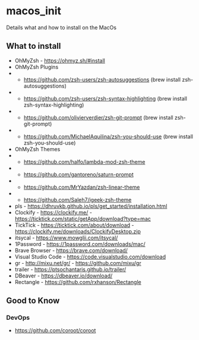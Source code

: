 # macos_init
Details what and how to install on the MacOs


## What to install
- OhMyZsh - https://ohmyz.sh/#install
- OhMyZsh Plugins
- - https://github.com/zsh-users/zsh-autosuggestions (brew install zsh-autosuggestions)
- - https://github.com/zsh-users/zsh-syntax-highlighting (brew install zsh-syntax-highlighting)
- - https://github.com/olivierverdier/zsh-git-prompt (brew install zsh-git-prompt)
- - https://github.com/MichaelAquilina/zsh-you-should-use (brew install zsh-you-should-use)
- OhMyZsh Themes
- - https://github.com/halfo/lambda-mod-zsh-theme
- - https://github.com/gantoreno/saturn-prompt
- - https://github.com/MrYazdan/zsh-linear-theme
- - https://github.com/Saleh7/igeek-zsh-theme
- pls - https://dhruvkb.github.io/pls/get_started/installation.html
- Clockify - https://clockify.me/ - https://ticktick.com/static/getApp/download?type=mac
- TickTick - https://ticktick.com/about/download - https://clockify.me/downloads/ClockifyDesktop.zip
- itsycal - https://www.mowglii.com/itsycal/
- 1Password - https://1password.com/downloads/mac/
- Brave Browser - https://brave.com/download/
- Visual Studio Code - https://code.visualstudio.com/download
- gr - http://mixu.net/gr/ - https://github.com/mixu/gr
- trailer - https://ptsochantaris.github.io/trailer/
- DBeaver - https://dbeaver.io/download/
- Rectangle - https://github.com/rxhanson/Rectangle


## Good to Know
### DevOps
- https://github.com/coroot/coroot

